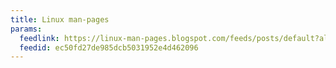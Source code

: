 ```yaml
---
title: Linux man-pages
params:
  feedlink: https://linux-man-pages.blogspot.com/feeds/posts/default?alt=rss
  feedid: ec50fd27de985dcb5031952e4d462096
---
```

